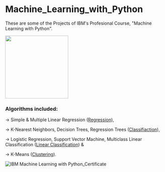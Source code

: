 # Machine_Learning_with_Python
These are some of the Projects of IBM's Profesional Course, "Machine Learning with Python".


<img src="https://user-images.githubusercontent.com/123563233/232206767-1bb58bbc-d242-4844-a0ca-b11d6c3f4ee8.png" width="200" height="200" />


### Algorithms included:
-> Simple & Multiple Linear Regression ([Regression](Regression)), 

-> K-Nearest Neighbors, Decision Trees, Regression Trees ([Classifiaction](Classifiaction)), 

-> Logistic Regression, Support Vector Machine, Multiclass Linear Classification ([Linear Classification](LinearClassification)) & 

-> K-Means ([Clustering](Clustering)).


![IBM Machine Learning with Python_Certificate](https://user-images.githubusercontent.com/123563233/232207651-06038982-e51a-47b1-b959-c642c275691c.png)
